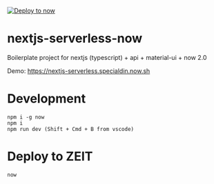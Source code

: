 [![Deploy to now](https://deploy.now.sh/static/button.svg)](https://deploy.now.sh/?repo=https://github.com/specialdin/nextjs-serverless-now)

# nextjs-serverless-now

Boilerplate project for nextjs (typescript) + api + material-ui + now 2.0

Demo: https://nextjs-serverless.specialdin.now.sh

# Development

```
npm i -g now
npm i
npm run dev (Shift + Cmd + B from vscode)
```

# Deploy to ZEIT

```
now
```
